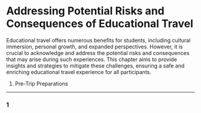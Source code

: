 Addressing Potential Risks and Consequences of Educational Travel
============================================================================

Educational travel offers numerous benefits for students, including cultural immersion, personal growth, and expanded perspectives. However, it is crucial to acknowledge and address the potential risks and consequences that may arise during such experiences. This chapter aims to provide insights and strategies to mitigate these challenges, ensuring a safe and enriching educational travel experience for all participants.

1. Pre-Trip Preparations
------------------------

### 1

